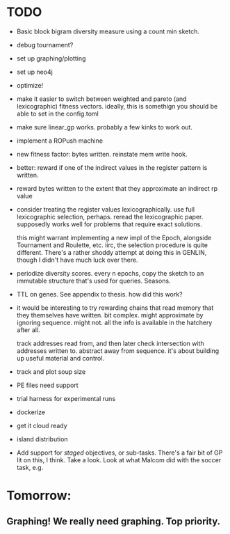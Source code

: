 # TODO

- Basic block bigram diversity measure using a count min sketch.

- debug tournament?
- set up graphing/plotting
- set up neo4j

- optimize!
- make it easier to switch between weighted and pareto (and lexicographic) fitness vectors.
ideally, this is somethign you should be able to set in the config.toml

- make sure linear_gp works. probably a few kinks to work out. 

- implement a ROPush machine

- new fitness factor: bytes written. reinstate mem write hook.
- better: reward if one of the indirect values in the register pattern is written.
- reward bytes written to the extent that they approximate an indirect rp value

- consider treating the register values lexicographically. 
  use full lexicographic selection, perhaps. reread the lexicographic paper. 
  supposedly works well for problems that require exact solutions. 
  
  this might warrant implementing a new impl of the Epoch, alongside Tournament
  and Roulette, etc. iirc, the selection procedure is quite different. There's
  a rather shoddy attempt at doing this in GENLIN, though I didn't have much
  luck over there.  
  
- periodize diversity scores. every n epochs, copy the sketch to an immutable structure that's used for queries. Seasons. 

- TTL on genes. See appendix to thesis. how did this work?

- it would be interesting to try rewarding chains that read memory that they themselves have written. bit complex. might approximate by ignoring sequence. might not. all the info is available in the hatchery after all. 

    track addresses read from, and then later check intersection with addresses written to. abstract away from sequence. it's about building up useful material and control. 

- track and plot soup size

- PE files need support

- trial harness for experimental runs
- dockerize
- get it cloud ready
- island distribution

- Add support for *staged* objectives, or sub-tasks. There's a fair bit of GP lit on this, I think. Take a look. Look at what Malcom did with the soccer task, e.g.

# Tomorrow:
## Graphing! We really need graphing. Top priority.
 
 